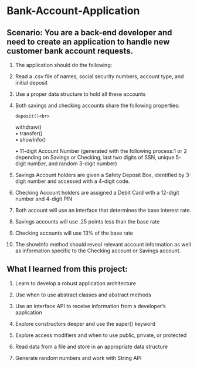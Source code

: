 # Bank-Account-Application

## Scenario: You are a back-end developer and need to create an application to handle new customer bank account requests.

1. The application should do the following:

2. Read a .csv file of names, social security numbers, account type, and initial deposit

3. Use a proper data structure to hold all these accounts

4. Both savings and checking accounts share the following properties:

 	   deposit()<br>
     withdraw()<br>
    •	transfer()<br>
    •	showInfo()<br> 

    •	11-digit Account Number (generated with the following process:1 or 2 depending on Savings or Checking, last two digits of SSN, unique 5-digit number, and random 3-digit number)<br>


5. Savings Account holders are given a Safety Deposit Box, identified by 3-digit number and accessed with a 4-digit code.

6. Checking Account holders are assigned a Debit Card with a 12-digit number and 4-digit PIN 

7. Both account will use an interface that determines the base interest rate.

8. Savings accounts will use .25 points less than the base rate

9. Checking accounts will use 13% of the base rate

10. The showInfo method should reveal relevant account information as well as information specific to the Checking account or Savings account.

## What I learned from this project:
1. Learn to develop a robust application architecture

2. Use when to use abstract classes and abstract methods

3. Use an interface API to receive information from a developer’s application

4. Explore constructors deeper and use the super() keyword

5. Explore access modifiers and when to use public, private, or protected

6. Read data from a file and store in an appropriate data structure

7. Generate random numbers and work with String API
